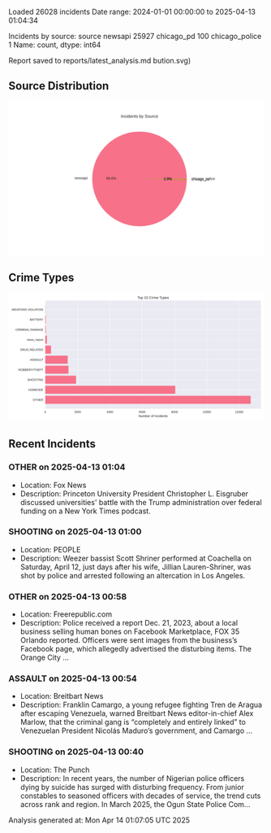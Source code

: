 
Loaded 26028 incidents
Date range: 2024-01-01 00:00:00 to 2025-04-13 01:04:34

Incidents by source:
source
newsapi           25927
chicago_pd          100
chicago_police        1
Name: count, dtype: int64

Report saved to reports/latest_analysis.md
bution.svg)

## Source Distribution
![Source Distribution](images/source_distribution.svg)

## Crime Types
![Crime Types](images/crime_types.svg)

## Recent Incidents

### OTHER on 2025-04-13 01:04
- Location: Fox News
- Description: Princeton University President Christopher L. Eisgruber discussed universities' battle with the Trump administration over federal funding on a New York Times podcast.


### SHOOTING on 2025-04-13 01:00
- Location: PEOPLE
- Description: Weezer bassist Scott Shriner performed at Coachella on Saturday, April 12, just days after his wife, Jillian Lauren-Shriner, was shot by police and arrested following an altercation in Los Angeles.


### OTHER on 2025-04-13 00:58
- Location: Freerepublic.com
- Description: Police received a report Dec. 21, 2023, about a local business selling human bones on Facebook Marketplace, FOX 35 Orlando reported. Officers were sent images from the business’s Facebook page, which allegedly advertised the disturbing items. The Orange City …


### ASSAULT on 2025-04-13 00:54
- Location: Breitbart News
- Description: Franklin Camargo, a young refugee fighting Tren de Aragua after escaping Venezuela, warned Breitbart News editor-in-chief Alex Marlow, that the criminal gang is “completely and entirely linked” to Venezuelan President Nicolás Maduro’s government, and Camargo …


### SHOOTING on 2025-04-13 00:40
- Location: The Punch
- Description: In recent years, the number of Nigerian police officers dying by suicide has surged with disturbing frequency. From junior constables to seasoned officers with decades of service, the trend cuts across rank and region. In March 2025, the Ogun State Police Com…

Analysis generated at: Mon Apr 14 01:07:05 UTC 2025
